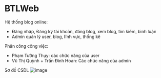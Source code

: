 # BTLWeb


Hệ thống blog online:
- Đăng nhập, Đăng ký tài khoản, đăng blog, xem blog, tìm kiếm, bình luận
- Admin quản lý user, blog, lĩnh vực, thống kê

Phân công công việc:
- Phạm Tường Thụy: các chức năng của user
- Vũ Thị Quỳnh + Trần Đình Hoan: Các chức năng của admin

Sơ đồ CSDL
![image](https://user-images.githubusercontent.com/91577400/171417752-677c67fd-c0b5-4d56-b05e-fbcc71496d30.png)




